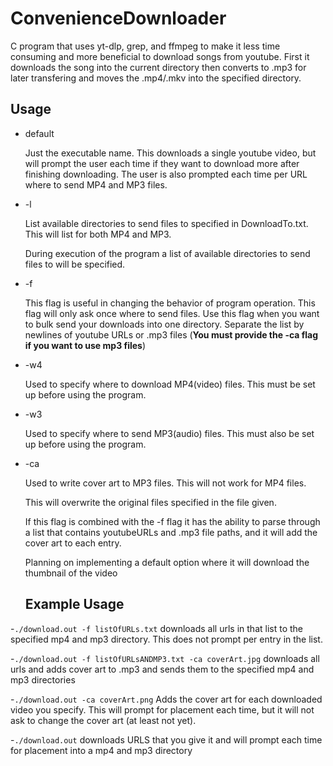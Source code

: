 # ConvenienceDownloader
C program that uses yt-dlp, grep, and ffmpeg to make it less time consuming and more beneficial to download songs from youtube. First it downloads the song into the current directory then converts to .mp3 for later transfering and moves the .mp4/.mkv into the specified directory.

## Usage
  - default
    
    Just the executable name. This downloads a single youtube video, but will prompt the user each time if they want to download more after finishing downloading.     The user is also prompted each time per URL where to send MP4 and MP3 files.  
  - -l
  
    List available directories to send files to specified in DownloadTo.txt. This will list for both MP4 and MP3.
    
    During execution of the program a list of available directories to send files to will be specified.
  - -f
  
    This flag is useful in changing the behavior of program operation. This flag will only ask once where to send files. Use this flag when you want to bulk send your downloads into one directory.
    Separate the list by newlines of youtube URLs or .mp3 files (**You must provide the -ca flag if you want to use mp3 files**)
  - -w4
  
    Used to specify where to download MP4(video) files. This must be set up before using the program.
  - -w3
  
    Used to specify where to send MP3(audio) files. This must also be set up before using the program.
  - -ca
  
    Used to write cover art to MP3 files. This will not work for MP4 files. 
    
    This will overwrite the original files specified in the file given.
    
    If this flag is combined with the -f flag it has the ability to parse through a list
    that contains youtubeURLs and .mp3 file paths, and it will add the cover art to each entry.
    
    Planning on implementing a default option where it will download the thumbnail of the video
    
    ## Example Usage
  
  -```./download.out -f listOfURLs.txt``` downloads all urls in that list to the specified mp4 and mp3 directory. This does not prompt per entry in the list.
  
  -```./download.out -f listOfURLsANDMP3.txt -ca coverArt.jpg``` downloads all urls and adds cover art to .mp3 and sends them to the specified mp4 and mp3 directories
  
  -```./download.out -ca coverArt.png``` Adds the cover art for each downloaded video you specify. This will prompt for placement each time, but it will not ask to change the cover art (at least not yet).
  
  -```./download.out``` downloads URLS that you give it and will prompt each time for placement into a mp4 and mp3 directory
